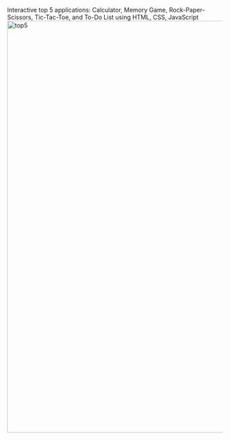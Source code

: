 Interactive top 5 applications: Calculator, Memory Game, Rock-Paper-Scissors, Tic-Tac-Toe, and To-Do List using HTML, CSS, JavaScript
<img width="960" alt="top5" src="https://github.com/vyportfolio1/05_top5-application/assets/136511458/dd348b0d-2f26-4a8b-a164-3b53166e79ab">
